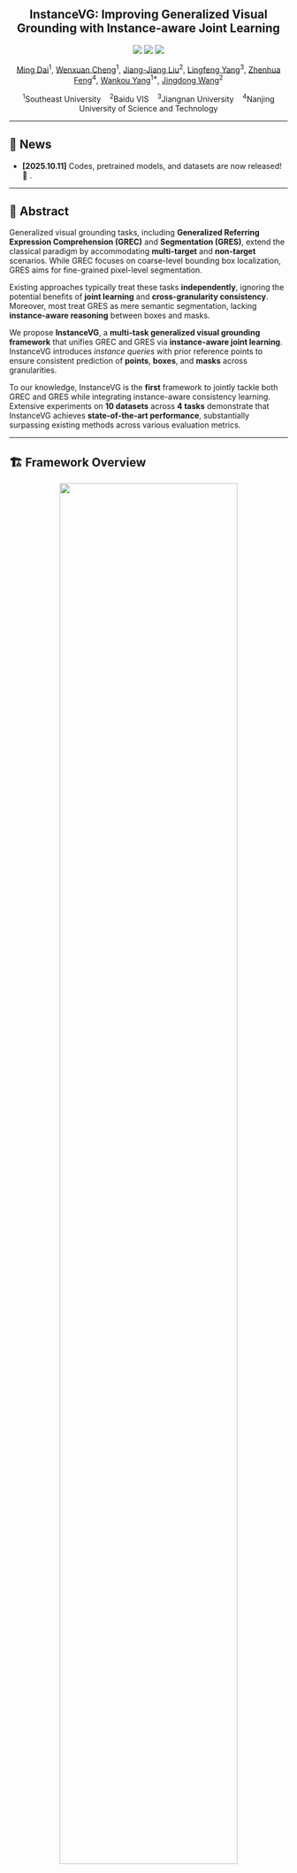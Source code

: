 
<h2 align="center">InstanceVG: Improving Generalized Visual Grounding with Instance-aware Joint Learning</h2>


<p align="center">
  <a href="https://arxiv.org/pdf/2509.13747" target="_blank"><img src="https://img.shields.io/badge/arXiv-2509.13747-b31b1b.svg?logo=arxiv&logoColor=white"></a>
  <a href="https://huggingface.co/Dmmm997/InstanceVG" target="_blank"><img src="https://img.shields.io/badge/🤗%20Hugging%20Face-Model-yellow.svg"></a>
  <a href="https://huggingface.co/datasets/Dmmm997/InstanceVG_Data" target="_blank"><img src="https://img.shields.io/badge/Dataset-Available-brightgreen.svg"></a>
</p>

<p align="center">
  <a href="https://dmmm1997.github.io/">Ming Dai</a><sup>1</sup>,
  <a href="https://scholar.google.com/citations?hl=zh-CN&user=9c_ZcDcAAAAJ">Wenxuan Cheng</a><sup>1</sup>,
  <a href="https://scholar.google.com/citations?hl=zh-CN&user=lpFrrs8AAAAJ">Jiang-Jiang Liu</a><sup>2</sup>,
  <a href="https://scholar.google.com/citations?user=RLhH0jwAAAAJ&hl=zh-CN">Lingfeng Yang</a><sup>3</sup>,
  <a href="https://scholar.google.com/citations?user=Y6KtijIAAAAJ&hl=zh-CN">Zhenhua Feng</a><sup>4</sup>,
  <a href="https://automation.seu.edu.cn/ywk/list.htm">Wankou Yang</a><sup>1*</sup>,
  <a href="https://jingdongwang2017.github.io/">Jingdong Wang</a><sup>2</sup>
</p>

<p align="center">
  <sup>1</sup>Southeast University &nbsp;&nbsp;
  <sup>2</sup>Baidu VIS &nbsp;&nbsp;
  <sup>3</sup>Jiangnan University &nbsp;&nbsp;
  <sup>4</sup>Nanjing University of Science and Technology
</p>

---

## 📢 News

- **[2025.10.11]** Codes, pretrained models, and datasets are now released! 🎉 .

---

## 🧩 Abstract

Generalized visual grounding tasks, including **Generalized Referring Expression Comprehension (GREC)** and **Segmentation (GRES)**, extend the classical paradigm by accommodating **multi-target** and **non-target** scenarios. While GREC focuses on coarse-level bounding box localization, GRES aims for fine-grained pixel-level segmentation.  

Existing approaches typically treat these tasks **independently**, ignoring the potential benefits of **joint learning** and **cross-granularity consistency**. Moreover, most treat GRES as mere semantic segmentation, lacking **instance-aware reasoning** between boxes and masks.

We propose **InstanceVG**, a **multi-task generalized visual grounding framework** that unifies GREC and GRES via **instance-aware joint learning**. InstanceVG introduces *instance queries* with prior reference points to ensure consistent prediction of **points**, **boxes**, and **masks** across granularities.

To our knowledge, InstanceVG is the **first** framework to jointly tackle both GREC and GRES while integrating instance-aware consistency learning.
Extensive experiments on **10 datasets** across **4 tasks** demonstrate that InstanceVG achieves **state-of-the-art performance**, substantially surpassing existing methods across various evaluation metrics.

---

## 🏗️ Framework Overview

<p align="center">
  <img src="./asserts/instancevg.jpg" width="80%">
</p>

---

## ⚙️ Installation

**Environment requirements**

```bash
CUDA == 11.8
torch == 2.0.0
torchvision == 0.15.1
````

### 1. Install dependencies

```bash
pip install -r requirements.txt
```

InstanceVG depends on components from **[detrex](https://detrex.readthedocs.io/en/latest/tutorials/Installation.html)** and **[detectron2](https://github.com/facebookresearch/detectron2)**.

```bash
python -m pip install 'git+https://github.com/facebookresearch/detectron2.git'
git clone https://github.com/IDEA-Research/detrex.git
cd detrex
git submodule init && git submodule update
pip install -e .
```

Finally, install InstanceVG in editable mode:

```bash
pip install -e .
```

---

## 🧮 Data Preparation

Prepare the **MS-COCO** dataset and download the **referring** and **foreground** annotations from the [HF-Data](https://huggingface.co/datasets/Dmmm997/InstanceVG_Data).

Expected directory structure:

```
data/
└── seqtr_type/
    ├── annotations/
    │   ├── mixed-seg/
    │   │   └── instances_nogoogle_withid.json
    │   ├── grefs/instance.json
    │   ├── ref-zom/instance.json
    │   └── rrefcoco/instance.json
    └── images/
        └── mscoco/
            └── train2014/
```

---

## 🧠 Pretrained Weights

InstanceVG uses **[BEiT-3](https://github.com/microsoft/unilm/blob/master/beit3/README.md)** as both the backbone and multi-modal fusion module.

Download pretrained weights and tokenizer from BEiT-3’s official repository.

```bash
mkdir pretrain_weights
```

Place the following files:

```
pretrain_weights/
├── beit3_base_patch16_224.zip
├── beit3_large_patch16_224.zip
└── beit3.spm
```

---

## 🚀 Demo

**Example 1 — GRES task**

```bash
python tools/demo.py \
  --img "asserts/imgs/Figure_1.jpg" \
  --expression "three skateboard guys" \
  --config "configs/gres/InstanceVG-grefcoco.py" \
  --checkpoint /PATH/TO/InstanceVG-grefcoco.pth
```

**Example 2 — RIS task**

```bash
python tools/demo.py \
  --img "asserts/imgs/Figure_2.jpg" \
  --expression "full half fruit" \
  --config "configs/refcoco/InstanceVG-refcoco.py" \
  --checkpoint /PATH/TO/InstanceVG-refcoco.pth
```

For additional options (e.g., thresholds, alternate checkpoints), see `tools/demo.py`.

---

## 🧩 Training

To train InstanceVG from scratch:

```bash
bash tools/dist_train.sh [PATH_TO_CONFIG] [NUM_GPUS]
```

---

## 📊 Evaluation

To reproduce reported results:

```bash
bash tools/dist_test.sh [PATH_TO_CONFIG] [NUM_GPUS] \
  --load-from [PATH_TO_CHECKPOINT_FILE]
```

---

## 🏆 Model Zoo

All pretrained checkpoints are available on [Model](https://huggingface.co/Dmmm997/InstanceVG).

| Task / Train Set    | Config                                    | Checkpoint                 |
| :------------------ | :---------------------------------------- | :------------------------- |
| RefCOCO/+/g (Base)  | `configs/refcoco/InstanceVG-B-refcoco.py` | `InstanceVG-B-refcoco.pth` |
| RefCOCO/+/g (Large) | `configs/refcoco/InstanceVG-L-refcoco.py` | `InstanceVG-L-refcoco.pth` |
| gRefCOCO            | `configs/gres/InstanceVG-grefcoco.py`     | `InstanceVG-grefcoco.pth`  |
| Ref-ZOM             | `configs/refzom/InstanceVG-refzom.py`     | `InstanceVG-refzom.pth`    |
| RRefCOCO            | `configs/rrefcoco/InstanceVG-rrefcoco.py` | `InstanceVG-rrefcoco.pth`  |

Example reproduction:

```bash
bash tools/dist_test.sh configs/refcoco/InstanceVG-B-refcoco.py 1 \
  --load-from work_dir/refcoco/InstanceVG-B-refcoco.pth
```

---

## 📚 Citation

If you find our work useful, please cite:

```bibtex
@ARTICLE{instancevg,
  author={Dai, Ming and Cheng, Wenxuan and Liu, Jiang-Jiang and Yang, Lingfeng and Feng, Zhenhua and Yang, Wankou and Wang, Jingdong},
  journal={IEEE Transactions on Pattern Analysis and Machine Intelligence},
  title={Improving Generalized Visual Grounding with Instance-aware Joint Learning},
  year={2025},
  doi={10.1109/TPAMI.2025.3607387}
}

@article{dai2024simvg,
  title={SimVG: A Simple Framework for Visual Grounding with Decoupled Multi-Modal Fusion},
  author={Dai, Ming and Yang, Lingfeng and Xu, Yihao and Feng, Zhenhua and Yang, Wankou},
  journal={Advances in Neural Information Processing Systems},
  volume={37},
  pages={121670--121698},
  year={2024}
}

@inproceedings{dai2025multi,
  title={Multi-Task Visual Grounding with Coarse-to-Fine Consistency Constraints},
  author={Dai, Ming and Li, Jian and Zhuang, Jiedong and Zhang, Xian and Yang, Wankou},
  booktitle={Proceedings of the AAAI Conference on Artificial Intelligence},
  volume={39},
  number={3},
  pages={2618--2626},
  year={2025}
}
```

---

## ⭐ Acknowledgements

Our implementation builds upon

* [Detrex](https://github.com/IDEA-Research/detrex)
* [Detectron2](https://github.com/facebookresearch/detectron2)
* [BEiT-3](https://github.com/microsoft/unilm/tree/master/beit3)

We thank these excellent open-source projects for their contributions to the community.
